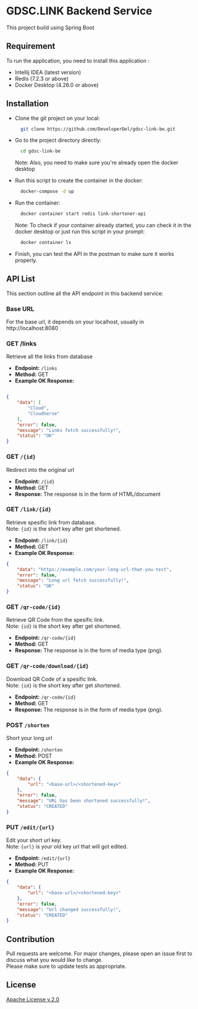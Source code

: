 # GDSC.LINK Backend Service

This project build using Spring Boot

## Requirement
To run the application, you need to install this application :
- Intellij IDEA (latest version)
- Redis (7.2.3 or above)
- Docker Desktop (4.26.0 or above)

## Installation
- Clone the git project on your local:
  ```bash
    git clone https://github.com/DeveloperDel/gdsc-link-be.git
  ```
  
- Go to the project directory directly:
  ```bash
    cd gdsc-link-be
  ```
  Note: Also, you need to make sure you're already open the docker desktop
  
- Run this script to create the container in the docker:
  ```bash
    docker-compose -d up
  ```

- Run the container:
  ```bash
    docker container start redis link-shortener-api
  ```
  Note: To check if your container already started, you can check it in the docker desktop or just run this script in your prompt:
  ```bash
    docker container ls
  ```
- Finish, you can test the API in the postman to make sure it works properly. 

## API List
This section outline all the API endpoint in this backend service:
### Base URL
For the base url, it depends on your localhost, usually in http://localhost:8080

### GET /links
Retrieve all the links from database
- **Endpoint:** `/links`
- **Method:** GET
- **Example OK Response:**
```json

{
    "data": [
        "Cloud",
        "CloudVerse"
    ],
    "error": false,
    "message": "Links fetch successfully!",
    "status": "OK"
}
```

### GET `/{id}`
Redirect into the original url
- **Endpoint:** `/{id}`
- **Method:** GET
- **Response:**
The response is in the form of HTML/document


### GET `/link/{id}`
Retrieve spesific link from database.
<br>
Note: `{id}` is the short key after get shortened.
- **Endpoint:** `/link/{id}`
- **Method:** GET
- **Example OK Response:**
```json
{
    "data": "https://example.com/your-long-url-that-you-test",
    "error": false,
    "message": "Long url fetch successfully!",
    "status": "OK"
}
```

### GET `/qr-code/{id}`
Retrieve QR Code from the spesific link.
<br>
Note: `{id}` is the short key after get shortened.
- **Endpoint:** `/qr-code/{id}`
- **Method:** GET
- **Response:**
The response is in the form of media type (png).

### GET `/qr-code/download/{id}`
Download QR Code of a spesific link.
<br>
Note: `{id}` is the short key after get shortened.
- **Endpoint:** `/qr-code/{id}`
- **Method:** GET
- **Response:**
The response is in the form of media type (png).

### POST `/shorten`
Short your long url
- **Endpoint:** `/shorten`
- **Method:** POST
- **Example OK Response:**
```json
{
    "data": {
        "url": "<base-url>/<shortened-key>"
    },
    "error": false,
    "message": "URL has been shortened successfully!",
    "status": "CREATED"
}
```

### PUT `/edit/{url}`
Edit your short url key.
<br>
Note: `{url}` is your old key url that will got edited.
- **Endpoint:** `/edit/{url}`
- **Method:** PUT
- **Example OK Response:**
```json
{
    "data": {
        "url": "<base-url>/<shortened-key>"
    },
    "error": false,
    "message": "Url changed successfully!",
    "status": "CREATED"
}
```

## Contribution
Pull requests are welcome. For major changes, please open an issue first to discuss what you would like to change.
<br>
Please make sure to update tests as appropriate.

## License
[Apache License v.2.0](https://www.apache.org/licenses/LICENSE-2.0)
